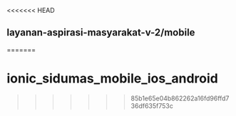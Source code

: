 <<<<<<< HEAD
## layanan-aspirasi-masyarakat-v-2/mobile
=======
# ionic_sidumas_mobile_ios_android
>>>>>>> 85b1e65e04b862262a16fd96ffd736df635f753c
